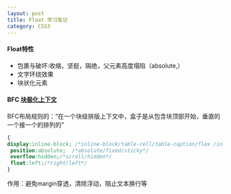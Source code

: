 ```yaml
---
layout: post
title: Float 学习笔记
category: CSS3
---
```



#### Float特性



- 包裹与破坏:收缩，坚挺，隔绝，父元素高度塌陷（absolute,）
- 文字环绕效果
-  块状化元素

#### BFC [块极化上下文](https://developer.mozilla.org/zh-CN/docs/Web/Guide/CSS/Block_formatting_context)

BFC布局规则的：“在一个块级排版上下文中，盒子是从包含块顶部开始，垂直的一个接一个的排列的”

```css
{
display:inline-block; /*inline-block/table-cell/table-caption/flex /inline-flex/flow-root*/
 position:absolute;  /*absolute/fixed/sticky*/
 overflow:hidden;/*scroll/hidden*/
 float:left;/*right/left*/
}
```

作用：避免margin穿透，清除浮动，阻止文本换行等